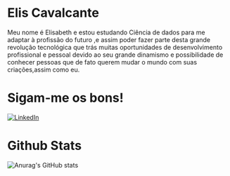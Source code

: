 
# Elis Cavalcante 

Meu nome é Elisabeth e estou estudando Ciência de dados para me adaptar à profissão do futuro ,e assim poder fazer parte desta grande revolução tecnológica  que trás muitas oportunidades de desenvolvimento profissional e pessoal devido ao seu grande dinamismo e possibilidade de conhecer pessoas que de fato querem mudar o mundo com suas criações,assim como eu.

# Sigam-me os bons!
[![LinkedIn](https://img.shields.io/badge/LinkedIn-fff?style=for-the-badge&logo=linkedin&logoColor=0E76A8)](https://www.linkedin.com/in/elisabeth-cavalcante-500a8969//)

# Github Stats

![Anurag's GitHub stats](https://github-readme-stats.vercel.app/api?username=anuraghazra&theme=prussian_icons=true)


